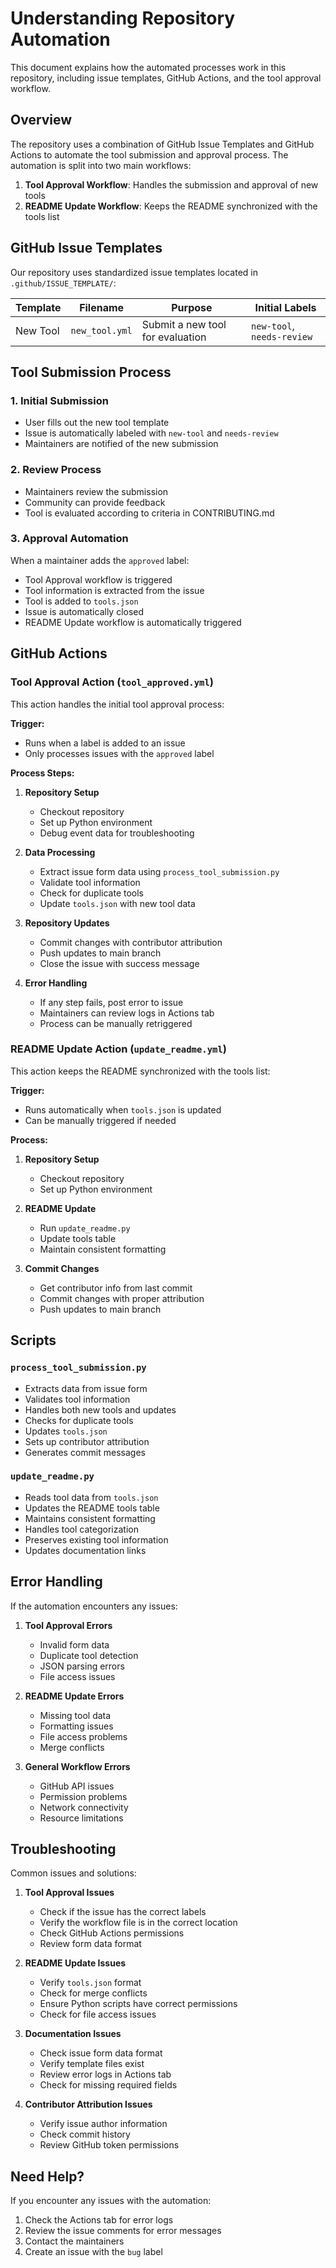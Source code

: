 # Understanding Repository Automation

This document explains how the automated processes work in this repository, including issue templates, GitHub Actions, and the tool approval workflow.

## Overview

The repository uses a combination of GitHub Issue Templates and GitHub Actions to automate the tool submission and approval process. The automation is split into two main workflows:

1. **Tool Approval Workflow**: Handles the submission and approval of new tools
2. **README Update Workflow**: Keeps the README synchronized with the tools list

## GitHub Issue Templates

Our repository uses standardized issue templates located in `.github/ISSUE_TEMPLATE/`:

| Template | Filename | Purpose | Initial Labels |
|----------|----------|---------|----------------|
| New Tool | `new_tool.yml` | Submit a new tool for evaluation | `new-tool`, `needs-review` |

## Tool Submission Process

### 1. Initial Submission
- User fills out the new tool template
- Issue is automatically labeled with `new-tool` and `needs-review`
- Maintainers are notified of the new submission

### 2. Review Process
- Maintainers review the submission
- Community can provide feedback
- Tool is evaluated according to criteria in CONTRIBUTING.md

### 3. Approval Automation
When a maintainer adds the `approved` label:
- Tool Approval workflow is triggered
- Tool information is extracted from the issue
- Tool is added to `tools.json`
- Issue is automatically closed
- README Update workflow is automatically triggered

## GitHub Actions

### Tool Approval Action (`tool_approved.yml`)

This action handles the initial tool approval process:

**Trigger:**
- Runs when a label is added to an issue
- Only processes issues with the `approved` label

**Process Steps:**
1. **Repository Setup**
   - Checkout repository
   - Set up Python environment
   - Debug event data for troubleshooting

2. **Data Processing**
   - Extract issue form data using `process_tool_submission.py`
   - Validate tool information
   - Check for duplicate tools
   - Update `tools.json` with new tool data

3. **Repository Updates**
   - Commit changes with contributor attribution
   - Push updates to main branch
   - Close the issue with success message

4. **Error Handling**
   - If any step fails, post error to issue
   - Maintainers can review logs in Actions tab
   - Process can be manually retriggered

### README Update Action (`update_readme.yml`)

This action keeps the README synchronized with the tools list:

**Trigger:**
- Runs automatically when `tools.json` is updated
- Can be manually triggered if needed

**Process:**
1. **Repository Setup**
   - Checkout repository
   - Set up Python environment

2. **README Update**
   - Run `update_readme.py`
   - Update tools table
   - Maintain consistent formatting

3. **Commit Changes**
   - Get contributor info from last commit
   - Commit changes with proper attribution
   - Push updates to main branch

## Scripts

### `process_tool_submission.py`
- Extracts data from issue form
- Validates tool information
- Handles both new tools and updates
- Checks for duplicate tools
- Updates `tools.json`
- Sets up contributor attribution
- Generates commit messages

### `update_readme.py`
- Reads tool data from `tools.json`
- Updates the README tools table
- Maintains consistent formatting
- Handles tool categorization
- Preserves existing tool information
- Updates documentation links

## Error Handling

If the automation encounters any issues:

1. **Tool Approval Errors**
   - Invalid form data
   - Duplicate tool detection
   - JSON parsing errors
   - File access issues

2. **README Update Errors**
   - Missing tool data
   - Formatting issues
   - File access problems
   - Merge conflicts

3. **General Workflow Errors**
   - GitHub API issues
   - Permission problems
   - Network connectivity
   - Resource limitations

## Troubleshooting

Common issues and solutions:

1. **Tool Approval Issues**
   - Check if the issue has the correct labels
   - Verify the workflow file is in the correct location
   - Check GitHub Actions permissions
   - Review form data format

2. **README Update Issues**
   - Verify `tools.json` format
   - Check for merge conflicts
   - Ensure Python scripts have correct permissions
   - Check for file access issues

3. **Documentation Issues**
   - Check issue form data format
   - Verify template files exist
   - Review error logs in Actions tab
   - Check for missing required fields

4. **Contributor Attribution Issues**
   - Verify issue author information
   - Check commit history
   - Review GitHub token permissions

## Need Help?

If you encounter any issues with the automation:
1. Check the Actions tab for error logs
2. Review the issue comments for error messages
3. Contact the maintainers
4. Create an issue with the `bug` label

